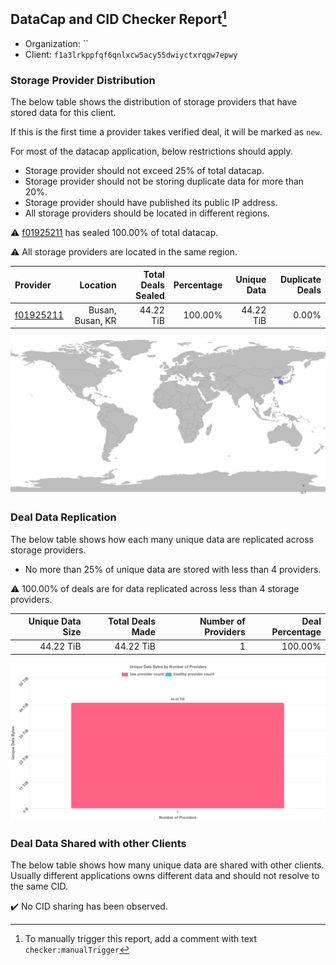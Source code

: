 ## DataCap and CID Checker Report[^1]
 - Organization: ``
 - Client: `f1a3lrkppfqf6qnlxcw5acy55dwiyctxrqgw7epwy`
### Storage Provider Distribution
The below table shows the distribution of storage providers that have stored data for this client.

If this is the first time a provider takes verified deal, it will be marked as `new`.

For most of the datacap application, below restrictions should apply.
 - Storage provider should not exceed 25% of total datacap.
 - Storage provider should not be storing duplicate data for more than 20%.
 - Storage provider should have published its public IP address.
 - All storage providers should be located in different regions.

⚠️ [f01925211](https://filfox.info/en/address/f01925211) has sealed 100.00% of total datacap.

⚠️ All storage providers are located in the same region.

| Provider                                              |         Location | Total Deals Sealed | Percentage | Unique Data | Duplicate Deals |
| :---------------------------------------------------- | ---------------: | -----------------: | ---------: | ----------: | --------------: |
| [f01925211](https://filfox.info/en/address/f01925211) | Busan, Busan, KR |          44.22 TiB |    100.00% |   44.22 TiB |           0.00% |

![Provider Distribution](https://raw.githubusercontent.com/data-preservation-programs/filplus-checker-assets/main/filecoin-project/filecoin-plus-large-datasets/issues/1061/1671098428291.png)
### Deal Data Replication
The below table shows how each many unique data are replicated across storage providers.
- No more than 25% of unique data are stored with less than 4 providers.

⚠️ 100.00% of deals are for data replicated across less than 4 storage providers.

| Unique Data Size | Total Deals Made | Number of Providers | Deal Percentage |
| ---------------: | ---------------: | ------------------: | --------------: |
|        44.22 TiB |        44.22 TiB |                   1 |         100.00% |

![Replication Distribution](https://raw.githubusercontent.com/data-preservation-programs/filplus-checker-assets/main/filecoin-project/filecoin-plus-large-datasets/issues/1061/1671098429077.png)
### Deal Data Shared with other Clients
The below table shows how many unique data are shared with other clients.
Usually different applications owns different data and should not resolve to the same CID.

✔️ No CID sharing has been observed.

[^1]: To manually trigger this report, add a comment with text `checker:manualTrigger`
